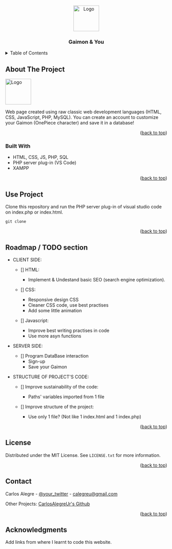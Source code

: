 
<a name="readme-top"></a>
<!-- PROJECT LOGO -->
<br />
<div align="center">
    <img src="https://imgs.search.brave.com/k4Bk80k2v3PN8g-ynUcVNzFZmBTZseYHYESV50GciH0/rs:fit:592:225:1/g:ce/aHR0cHM6Ly90c2U0/Lm1tLmJpbmcubmV0/L3RoP2lkPU9JUC5T/MkhSUlhockw4eUNr/d2xJbWUyQnhRSGFG/NyZwaWQ9QXBp" alt="Logo" width="80" height="80">

  <h3 align="center">Gaimon & You</h3>
</div>



<!-- TABLE OF CONTENTS -->
<details>
  <summary>Table of Contents</summary>
  <ol>
    <li>
      <a href="#about-the-project">About The Project</a>
      <ul>
        <li><a href="#built-with">Built With</a></li>
      </ul>
    </li>
    <li>
      <a href="#getting-started">Use Project</a>
    </li>
    <li><a href="#roadmap">Roadmap / TODO section</a></li>
    <li><a href="#license">License</a></li>
    <li><a href="#contact">Contact</a></li>
    <li><a href="#acknowledgments">Acknowledgments</a></li>
  </ol>
</details>



<!-- ABOUT THE PROJECT -->
## About The Project

<img src="https://imgs.search.brave.com/4iI2xn6Iur6dHTI5x-EyxUFh34ZoGqZ81isCipUGAOI/rs:fit:544:408:1/g:ce/aHR0cDovL2F1dG8u/aW1nLnY0LnNreXJv/Y2submV0LzQyMzgv/ODc0MzQyMzgvcGlj/cy8zMjIyODU0OTUx/XzFfMTNfR1VyMTN5/RHguanBn" alt="Logo" width="80" height="80">

Web page created using raw classic web development languages (HTML, CSS, JavaScript, PHP, MySQL).
You can create an account to customize your Gaimon (OnePiece character) and save it in a database!

<p align="right">(<a href="#readme-top">back to top</a>)</p>



### Built With

* HTML, CSS, JS, PHP, SQL
* PHP server plug-in (VS Code)
* XAMPP

<p align="right">(<a href="#readme-top">back to top</a>)</p>



<!-- GETTING STARTED -->
## Use Project

Clone this repository and run the PHP server plug-in of visual studio code on index.php or index.html.
```
git clone 
```

<p align="right">(<a href="#readme-top">back to top</a>)</p>



<!-- ROADMAP -->
## Roadmap / TODO section

- CLIENT SIDE:
    - [] HTML:
        - Implement & Undestand basic SEO (search engine optimization).

    - [] CSS:
        - Responsive design CSS
        - Cleaner CSS code, use best practises
        - Add some little animation

    - [] Javascript:
        - Improve best writing practises in code 
        - Use more asyn functions 

- SERVER SIDE:
    - []  Program DataBase interaction
        - Sign-up
        - Save your Gaimon

- STRUCTURE OF PROJECT'S CODE:
    - [] Improve sustainability of the code:
        - Paths' variables imported from 1 file

    - [] Improve structure of the project:
        - Use only 1 file? (Not like 1 index.html and 1 index.php)
<p align="right">(<a href="#readme-top">back to top</a>)</p>

<!-- LICENSE -->
## License

Distributed under the MIT License. See `LICENSE.txt` for more information.

<p align="right">(<a href="#readme-top">back to top</a>)</p>



<!-- CONTACT -->
## Contact

Carlos Alegre - [@your_twitter](https://twitter.com/your_username) - calegreu@gmail.com

Other Projects: [CarlosAlegreUr's Github](https://github.com/CarlosAlegreUr)

<p align="right">(<a href="#readme-top">back to top</a>)</p>



<!-- ACKNOWLEDGMENTS -->
## Acknowledgments

Add links from where I learnt to code this website.